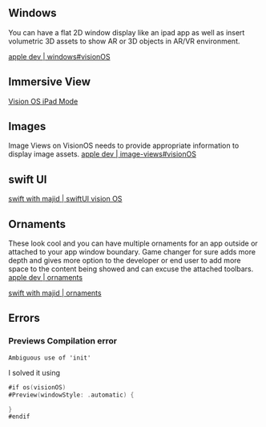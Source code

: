 


## Windows 

You can have a flat 2D window display like an ipad app as well as insert volumetric 3D assets to show AR or 3D objects in AR/VR environment.

[apple dev | windows#visionOS](https://developer.apple.com/design/human-interface-guidelines/windows#visionOS)

## Immersive View

[Vision OS iPad Mode](https://forums.developer.apple.com/forums/thread/736592)


## Images 

Image Views on VisionOS needs to provide appropriate information to display image assets.
[apple dev | image-views#visionOS](https://developer.apple.com/design/human-interface-guidelines/image-views#visionOS)


## swift UI 

[swift with majid | swiftUI vision OS](https://swiftwithmajid.com/2024/01/23/introducing-swiftui-on-visionOS/)



## Ornaments

These look cool and you can have multiple ornaments for an app outside or attached to your app window boundary.
Game changer for sure adds more depth and gives more option to the developer or end user to add more space to the content being showed and can excuse the attached toolbars.
[apple dev | ornaments](https://developer.apple.com/design/human-interface-guidelines/ornaments)


[swift with majid | ornaments](https://swiftwithmajid.com/2024/01/30/visionos-ornaments-in-swiftui/)



## Errors

### Previews Compilation error

```log
Ambiguous use of 'init'
```

I solved it using 
```swift
#if os(visionOS)
#Preview(windowStyle: .automatic) {

}
#endif
```